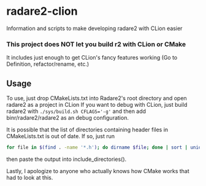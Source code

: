 # radare2-clion
Information and scripts to make developing radare2 with CLion easier

### This project does NOT let you build r2 with CLion or CMake

It includes just enough to get CLion's fancy features working (Go to Definition, refactor/rename, etc.)

## Usage
To use, just drop CMakeLists.txt into Radare2's root directory and open radare2 as a project in CLion
If you want to debug with CLion, just build radare2 with `./sys/build.sh CFLAGS='-g'` and then add binr/radare2/radare2 as an debug configuration.


It is possible that the list of directories containing header files in CMakeLists.txt is out of date. If so, just run
```bash
for file in $(find . -name '*.h'); do dirname $file; done | sort | uniq
```
then paste the output into include_directories().

Lastly, I apologize to anyone who actually knows how CMake works that had to look at this.
